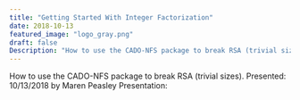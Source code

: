 ```yaml
---
title: "Getting Started With Integer Factorization"
date: 2018-10-13
featured_image: "logo_gray.png"
draft: false
Description: "How to use the CADO-NFS package to break RSA (trivial sizes)."
---
```

How to use the CADO-NFS package to break RSA (trivial sizes).
Presented: 10/13/2018 by Maren Peasley
Presentation: